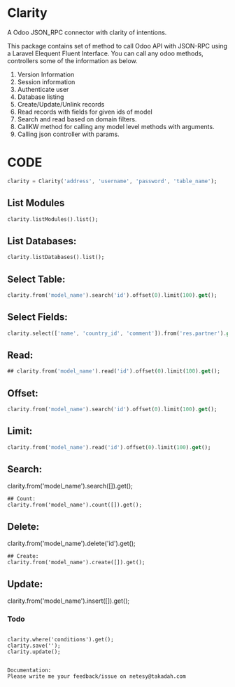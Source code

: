 # Clarity

A Odoo JSON_RPC connector with clarity of intentions.

This package contains set of method to call Odoo API with JSON-RPC using a Laravel Elequent Fluent Interface. You can call any odoo methods,
controllers some of the information as below.

1. Version Information
2. Session information
3. Authenticate user
4. Database listing
5. Create/Update/Unlink records
6. Read records with fields for given ids of model
7. Search and read based on domain filters.
8. CallKW method for calling any model level methods with arguments.
9. Calling json controller with params.
#  CODE
```dart 
clarity = Clarity('address', 'username', 'password', 'table_name');
```
## List Modules
```dart 
clarity.listModules().list(); 
```
## List Databases:
```dart 
clarity.listDatabases().list();
```
## Select Table:
```dart 
clarity.from('model_name').search('id').offset(0).limit(100).get();
```
## Select Fields:
```dart 
clarity.select(['name', 'country_id', 'comment']).from('res.partner').get();
```
## Read:
```dart 
## clarity.from('model_name').read('id').offset(0).limit(100).get();
```
## Offset:
```dart 
clarity.from('model_name').search('id').offset(0).limit(100).get();
```
## Limit:
```dart 
clarity.from('model_name').read('id').offset(0).limit(100).get();
```
## Search:
clarity.from('model_name').search([]).get();
```
## Count:
clarity.from('model_name').count([]).get();
```
## Delete:
clarity.from('model_name').delete('id').get();
```
## Create:
clarity.from('model_name').create([]).get();
```
## Update:
clarity.from('model_name').insert([]).get();
### Todo
```

clarity.where('conditions').get();
clarity.save('');
clarity.update();


Documentation:
Please write me your feedback/issue on netesy@takadah.com
